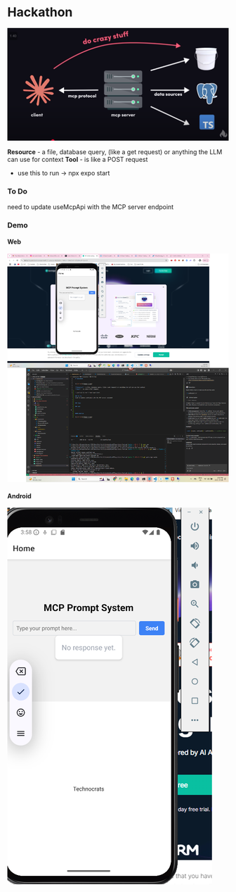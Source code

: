 # Hackathon


![alt text](image-1.png)

**Resource** - a file, database query, (like a get request) or anything the LLM can use for context
**Tool** - is like a POST request

- use this to run -> npx expo start

### To Do
need to update useMcpApi with the MCP server endpoint


### Demo

#### Web

![alt text](image-3.png)

#### Android

![alt text](image-2.png)